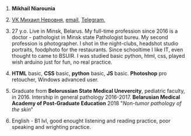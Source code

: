 1. **Mikhail Niarounia**

2. [VK Михаил Неровня](https://https://vk.com/m.nerovnya), [email](rvana1@gmail.com), [Telegram](+375-44-734-46-47), 

3. 27 y.o. Live in Minsk, Belarus. My full-time profession since 2016 is a doctor - pathologist in Minsk state Pathologist bureu. My second profession is photographer. I shot in the night-clubs,  headshot studio portraits, foodphoto for the restaurants.  Since schooltime I like IT, even thought to came to BSUIR. I was studied basic python, html, css, played wish arduino just for fun, no real practice.  

4. **HTML** basic, **CSS** basic, **python** basic, **JS** basic. **Photoshop** pro retoucher, Windows advanced user.

5. Graduate from **Belorussian State Medical Unevercity**, pediatric faculty, in 2016. Intership in general pathology 2016-2017. **Belarusian Medical Academy of Post-Graduate Education** 2018 "*Non-tumor pathology of the skin*" 

6. English - B1 lvl, good enought listening and reading practice, poor speaking and wrighting practice.